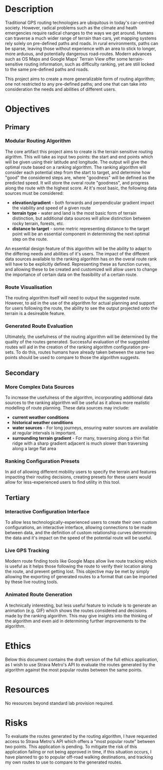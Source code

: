# Description

Traditional GPS routing technologies are ubiquitous in today's car-centred society. However, radical problems such as the climate and heath emergencies require radical changes to the ways we get around. Humans can traverse a much wider range of terrain than cars, yet mapping systems rely solely on pre-defined paths and roads. In rural environments, paths can be sparse, leaving those without experience with an area to stick to longer, more arduous, and potentially dangerous road-routes. Modern advances such as OS Maps and Google Maps' Terrain View offer some terrain-sensitive routing information, such as difficulty ranking, yet are still locked to the same pre-defined paths and roads.

This project aims to create a more generalizable form of routing algorithm; one not restricted to any pre-defined paths; and one that can take into consideration the needs and abilities of different users.

# Objectives

## Primary

### Modular Routing Algorithm

The core artifact this project aims to create is the terrain sensitive routing algrithm. This will take as input two points: the start and end points which will be given using their latitude and longitude. The output will give the optimal route based on a ranking algorithm. The ranking algorithm will consider each potential step from the start to target, and determine how "good" the considered steps are, where "goodness" will be defined as the predicted speed. It will store the overal route "goodness", and progress along the route with the highest score. At it's most basic, the following data sources must be considered:

- **elevation/gradient** - both forwards and perpendicular gradient impact the viability and speed of a given route
- **terrain type** - water and land is the most basic form of terrain distinction, but additional data sources will allow distinction between rocky terrain, forests, etc.
- **distance to target** - some metric representing distance to the target point will be an essential component in determining the next optimal step on the route.

An essential design feature of this algorithm will be the ability to adapt to the differing needs and abilities of it's users. The impact of the different data sources available to the ranking algorihtm has on the overal route rank will have to be explicitly defined. Representing these as function curves, and allowing these to be created and customized will allow users to change the importance of certain data on the feasibility of a certain route.

### Route Visualisation

The routing algorithm itself will need to output the suggested route. However, to aid in the use of the algorithm for actual planning and support for users following the route, the ability to see the output projected onto the terrain is a desireable feature.

### Generated Route Evaluation

Ultimately, the usefulness of the routing algorithm will be determined by the quality of the routes generated. Successful evaluation of the suggested routes will aid in the creation of the ranking algorithm configuration pre-sets. To do this, routes humans have already taken between the same two points should be used to compare to those the algorithm suggests.

## Secondary

### More Complex Data Sources

To increase the usefulness of the algorithm, incorporating additional data sources to the ranking algorithm will be useful as it allows more realistic modelling of route planning. These data sources may include:

- **current weather conditions**
- **historical weather conditions**
- **water sources** - For long journeys, ensuring water sources are available at regular intervals is important.
- **surrounding terrain gradient** - For many, traversing along a thin flat ridge with a sharp gradient adjacent is much slower than traversing along a large flat area

### Ranking Configuration Presets

In aid of allowing different mobility users to specify the terrain and features impacting their routing decisions, creating presets for these users would allow for less-experienced users to find utility in this tool.

## Tertiary

### Interactive Configuration Interface

To allow less technologically-experienced users to create their own custom configurations, an interactive interface, allowing connections to be made between data, and the definition of custom relationship curves determining the data and it's impact on the speed of the potential route will be useful.

### Live GPS Tracking

Modern route finding tools like Google Maps allow live route tracking which is useful as it helps those following the route to verify their location along the route, and prevent getting lost. This objective may be met by simply allowing the exporting of generated routes to a format that can be imported by these live routing tools.

### Animated Route Generation

A technically interesting, but less useful feature to include is to generate an animation (e.g. GIF) which shows the routes considered and decisions made by the ranking algorithm. This may give insights into the thinking of the algorithm and even aid in determining further improvements to the algorithm.

# Ethics

Below this document contains the draft version of the full ethics application, as I wish to use Strava Metro's API to evaluate the routes generated by the algorithm against the most popular routes between the same points. 

# Resources

No resources beyond standard lab provision required.

# Risks

To evaluate the routes generated by the routing algorithm, I have requested access to Strava Metro's API which offers a "most popular route" between two points. This application is pending. To mitigate the risk of this application failing or not being approved in time, if this situation occurs, I have planned to go to popular off-road walking destinations, and tracking my own routes to use to compare to the generated routes.